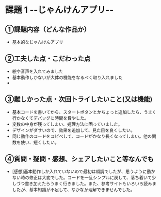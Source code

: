 # 課題 1 --じゃんけんアプリ--

## ①課題内容（どんな作品か）
- 基本的なじゃんけんアプリ

## ②工夫した点・こだわった点
- 絵や音声を入れてみました
- 基本動作しかないが大体の機能をなるべく取り入れました
- 

## ③難しかった点・次回トライしたいこと(又は機能)
- 基本コードを書いてから、スタートボタンとかちょっと追加したら、うまく行かなくてデバッグに時間を費やした。
- 変数の中身が残ってしまい、処理方法に困っていました。
- デザインがダサいので、効果を追加して、見た目を良くしたい。
- 同じ動作のコードをコピペして、コードがかなり長くなってしまい。他の関数を使い、短くしたい。

## ④質問・疑問・感想、シェアしたいこと等なんでも
- [感想]基本動作しか入れていないので最初は順調でしたが、思うように動かない時の修正は大変でした。コードを一旦シンプルに戻して、落ち着いて少しづつ書き加えたらうまく行きました。また、参考サイトもいろいろ読みましたが、基本知識が不足して、なかなか理解できませんでした。
